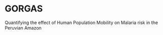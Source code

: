 # GORGAS
Quantifying the effect of Human Population Mobility on Malaria risk in the Peruvian Amazon

